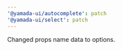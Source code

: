 ```yaml
---
'@yamada-ui/autocomplete': patch
'@yamada-ui/select': patch
---
```


Changed props name data to options.
